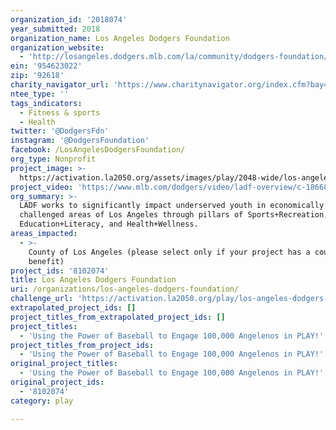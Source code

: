 ```yaml
---
organization_id: '2018074'
year_submitted: 2018
organization_name: Los Angeles Dodgers Foundation
organization_website:
  - 'http://losangeles.dodgers.mlb.com/la/community/dodgers-foundation/'
ein: '954623022'
zip: '92618'
charity_navigator_url: 'https://www.charitynavigator.org/index.cfm?bay=search.profile&ein=954623022'
ntee_type: ''
tags_indicators:
  - Fitness & sports
  - Health
twitter: '@DodgersFdn'
instagram: '@DodgersFoundation'
facebook: /LosAngelesDodgersFoundation/
org_type: Nonprofit
project_image: >-
  https://activation.la2050.org/assets/images/play/2048-wide/los-angeles-dodgers-foundation.jpg
project_video: 'https://www.mlb.com/dodgers/video/ladf-overview/c-1866876583?tid=80228278'
org_summary: >-
  LADF works to significantly impact underserved youth in economically
  challenged areas of Los Angeles through pillars of Sports+Recreation,
  Education+Literacy, and Health+Wellness.
areas_impacted:
  - >-
    County of Los Angeles (please select only if your project has a countywide
    benefit)
project_ids: '8102074'
title: Los Angeles Dodgers Foundation
uri: /organizations/los-angeles-dodgers-foundation/
challenge_url: 'https://activation.la2050.org/play/los-angeles-dodgers-foundation/'
extrapolated_project_ids: []
project_titles_from_extrapolated_project_ids: []
project_titles:
  - 'Using the Power of Baseball to Engage 100,000 Angelenos in PLAY!'
project_titles_from_project_ids:
  - 'Using the Power of Baseball to Engage 100,000 Angelenos in PLAY!'
original_project_titles:
  - 'Using the Power of Baseball to Engage 100,000 Angelenos in PLAY!'
original_project_ids:
  - '8102074'
category: play

---
```


